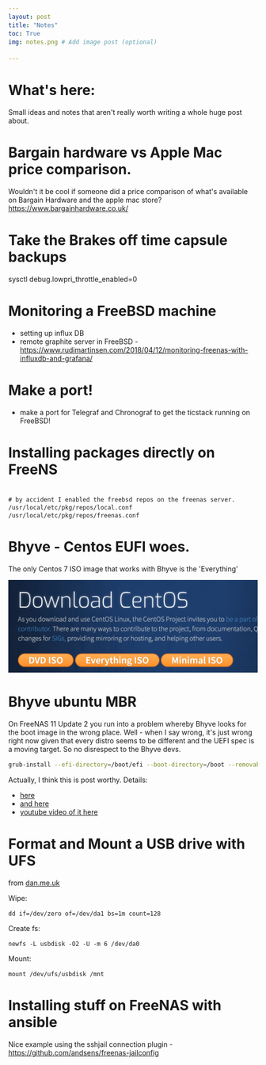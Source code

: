 ```yaml
---
layout: post
title: "Notes"
toc: True
img: notes.png # Add image post (optional)

---
```


# What's here:
Small ideas and notes that aren't really worth writing a whole huge post about.

# Bargain hardware vs Apple Mac price comparison.

Wouldn't it be cool if someone did a price comparison of what's available on Bargain Hardware and the apple mac store?
https://www.bargainhardware.co.uk/

# Take the Brakes off time capsule backups
sysctl debug.lowpri_throttle_enabled=0

# Monitoring a FreeBSD machine
* setting up influx DB
* remote graphite server in FreeBSD - https://www.rudimartinsen.com/2018/04/12/monitoring-freenas-with-influxdb-and-grafana/

# Make a port!
* make a port for Telegraf and Chronograf to get the ticstack running on FreeBSD!

# Installing packages directly on FreeNS

```

# by accident I enabled the freebsd repos on the freenas server.
/usr/local/etc/pkg/repos/local.conf
/usr/local/etc/pkg/repos/freenas.conf

```

# Bhyve - Centos EUFI woes.
The only Centos 7 ISO image that works with Bhyve is the 'Everything'

![Picture description](/assets/img/centos_everything.png)

# Bhyve ubuntu MBR
On FreeNAS 11 Update 2 you run into a problem whereby Bhyve looks for the boot image in the wrong place. Well - when I say wrong, it's just wrong right now given that every distro seems to be different and the UEFI spec is a moving target. So no disrespect to the Bhyve devs.

```bash
grub-install --efi-directory=/boot/efi --boot-directory=/boot --removable
```

Actually, I think this is post worthy.
Details:
* [here](https://forums.freenas.org/index.php?threads/ubuntu-vm-reboots-to-limited-shell.62558/#post-446382)
* [and here](https://forums.freenas.org/index.php?threads/howto-how-to-boot-linux-vms-using-uefi.54039/)
* [youtube video of it here](https://www.youtube.com/watch?v=GjMIgkC5REM&t=603s)

# Format and Mount a USB drive with UFS

from [dan.me.uk](https://www.dan.me.uk/blog/2010/09/26/format-external-disks-in-freebsd/)

Wipe:

    dd if=/dev/zero of=/dev/da1 bs=1m count=128

Create fs:

    newfs -L usbdisk -O2 -U -m 6 /dev/da0

Mount:

    mount /dev/ufs/usbdisk /mnt

# Installing stuff on FreeNAS with ansible

Nice example using the sshjail connection plugin - https://github.com/andsens/freenas-jailconfig

